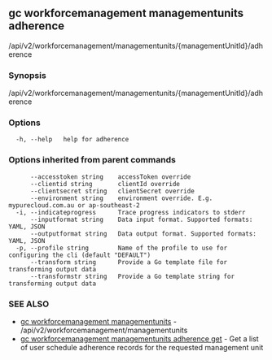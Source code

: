 ## gc workforcemanagement managementunits adherence

/api/v2/workforcemanagement/managementunits/{managementUnitId}/adherence

### Synopsis

/api/v2/workforcemanagement/managementunits/{managementUnitId}/adherence

### Options

```
  -h, --help   help for adherence
```

### Options inherited from parent commands

```
      --accesstoken string    accessToken override
      --clientid string       clientId override
      --clientsecret string   clientSecret override
      --environment string    environment override. E.g. mypurecloud.com.au or ap-southeast-2
  -i, --indicateprogress      Trace progress indicators to stderr
      --inputformat string    Data input format. Supported formats: YAML, JSON
      --outputformat string   Data output format. Supported formats: YAML, JSON
  -p, --profile string        Name of the profile to use for configuring the cli (default "DEFAULT")
      --transform string      Provide a Go template file for transforming output data
      --transformstr string   Provide a Go template string for transforming output data
```

### SEE ALSO

* [gc workforcemanagement managementunits](gc_workforcemanagement_managementunits.html)	 - /api/v2/workforcemanagement/managementunits
* [gc workforcemanagement managementunits adherence get](gc_workforcemanagement_managementunits_adherence_get.html)	 - Get a list of user schedule adherence records for the requested management unit


